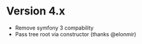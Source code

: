 Version 4.x
===========
* Remove symfony 3 compability
* Pass tree root via constructor (thanks @elonmir)